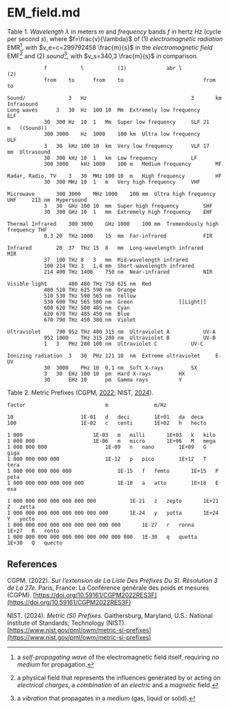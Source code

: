 # EM_field.md

Table 1. *Wavelength* $\lambda$ in meters $m$ and *frequency* bands $f$ in hertz $Hz$ (cycle per second $s$), where $f=\frac{v}{\lambda}$ of (1) *electromagnetic radiation* EMR[^1], with $v_e=c=299792458 \frac{m}{s}$ in the *electromagnetic field* EMF[^2] and (2) *sound*[^3], with $v_s=340,3 \frac{m}{s}$ in comparison.
~~~
			f			l			(1)				abr	l			(2)
			from	to		from	to							from	to		

Sound/				3	Hz									3		km	Infrasound
Long waves		3	30	Hz	100	10	Mm	Extremely low frequency		ELF				
			30	300	Hz	10	1	Mm	Super low frequency		SLF	21		m	((Sound))
			300	3000	Hz	1000	100	km	Ultra low frequency		ULF				
			3	30	kHz	100	10	km	Very low frequency		VLF	17		mm	Ultrasound
			30	300	kHz	10	1	km	Low frequency			LF				
			300	3000	kHz	1000	100	m	Medium frequency		MF				

Radar, Radio, TV	3	30	MHz	100	10	m	High frequency			HF				
			30	300	MHz	10	1	m	Very high frequency		VHF				

Microwave		300	3000	MHz	1000	100	mm	Ultra high frequency		UHF		213	nm	Hypersound
			3	30	GHz	100	10	mm	Super high frequency		SHF				
			30	300	GHz	10	1	mm	Extremely high frequency	EHF				

Thermal Infrared	300	3000	GHz	1000	100	mm	Tremendously high frequency	THF				
			0,3	20	THz	1000	15	mm	Far-infrared			FIR				

Infrared		20	37	THz	15	8	mm	Long-wavelength infrared	MIR				
			37	100	THz	8	3	mm	Mid-wavelength infrared					
			100	214	THz	3	1,4	mm	Short-wavelength infrared					
			214	400	THz	1400	750	nm	Near-infrared			NIR				

Visible light		400	480	THz	750	625	nm	Red							
			480	510	THz	625	590	nm	Orange					
			510	530	THz	590	565	nm	Yellow					
			530	600	THz	565	500	nm	Green				[[Light]]				
			600	620	THz	500	485	nm	Cyan					
			620	670	THz	485	450	nm	Blue					
			670	790	THz	450	380	nm	Violet					

Ultraviolet		790	952	THz	400	315	nm	Ultraviolet A			UV-A				
			952	1000	THz	315	280	nm	Ultraviolet B			UV-B				
			1	3	PHz	280	100	nm	Ultraviolet C			UV-C				

Ionizing radiation	3	30	PHz	121	10	nm	Extreme ultraviolet		E-UV				
			30	3000	PHz	10	0,1	nm	Soft X-rays			SX				
			3	30	EHz	100	10	pm	Hard X-rays			HX				
			30		EHz	10		pm	Gamma rays			Y				
~~~

[^1]: a *self-propagating wave* of the electromagnetic field itself, requiring *no medium* for propagation.  
[^2]: a physical field that represents the influences generated by or acting on *electrical charges*, a *combination* of an *electric* and a *magnetic* field.  
[^3]: a *vibration* that propagates in a *medium* (gas, liquid or solid).  

Table 2. Metric Prefixes (CGPM, [2022](https://doi.org/10.59161/CGPM2022RES3F); NIST, [2024](https://www.nist.gov/pml/owm/metric-si-prefixes)).
~~~
factor							m				m/Hz	

10						1E-01	d	deci		1E+01	da	deca
100						1E-02	c	centi		1E+02	h	hecto
						
1 000 						1E-03	m	milli		1E+03	k	kilo
1 000 000 					1E-06	m	micro		1E+06	M	mega
1 000 000 000 					1E-09	n	nano		1E+09	G	giga
1 000 000 000 000 				1E-12	p	pico		1E+12	T	tera
1 000 000 000 000 000 				1E-15	f	femto		1E+15	P	peta
1 000 000 000 000 000 000 			1E-18	a	atto		1E+18	E	exa
						
1 000 000 000 000 000 000 000 			1E-21	z	zepto		1E+21	Z	zetta
1 000 000 000 000 000 000 000 000 		1E-24	y	yotta		1E+24	Y	yocto
1 000 000 000 000 000 000 000 000 000 		1E-27	r	ronna		1E+27	R	ronto
1 000 000 000 000 000 000 000 000 000 000 	1E-30	q	quetta		1E+30	Q	quecto

~~~

## References

CGPM. (2022). *Sur l’extension de La Liste Des Préfixes Du SI. Résolution 3 de La 27e.* Paris, France: La Conférence générale des poids et mesures (CGPM). [https://doi.org/10.59161/CGPM2022RES3F](https://doi.org/10.59161/CGPM2022RES3F)

NIST. (2024). *Metric (SI) Prefixes.* Gaithersburg, Maryland, U.S.: National Institute of Standards; Technology (NIST). [https://www.nist.gov/pml/owm/metric-si-prefixes](https://www.nist.gov/pml/owm/metric-si-prefixes)
